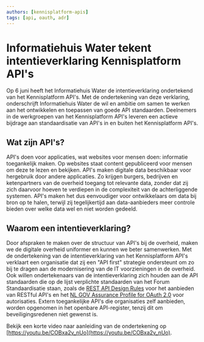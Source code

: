 ```yaml
---
authors: [kennisplatform-apis]
tags: [api, oauth, adr]
---
```


# Informatiehuis Water tekent intentieverklaring Kennisplatform API's

Op 6 juni heeft het Informatiehuis Water de intentieverklaring ondertekend van het Kennisplatform API's. Met de ondertekening van deze verklaring, onderschrijft Informatiehuis Water de wil en ambitie om samen te werken aan het ontwikkelen en toepassen van goede API standaarden.  Deelnemers in de werkgroepen van het Kennisplatform API's leveren een actieve bijdrage aan standaardisatie van API's in en buiten het Kennisplatform API's.

<!-- truncate -->

## Wat zijn API's?  

API's doen voor applicaties, wat websites voor mensen doen: informatie toegankelijk maken. Op websites staat content gepubliceerd voor mensen om deze te lezen en bekijken. API's maken digitale data beschikbaar voor hergebruik door andere applicaties. Zo krijgen burgers, bedrijven en ketenpartners van de overheid toegang tot relevante data, zonder dat zij zich daarvoor hoeven te verdiepen in de complexiteit van de achterliggende systemen. API's maken het dus eenvoudiger voor ontwikkelaars om data bij bron op te halen, terwijl zij tegelijkertijd aan data-aanbieders meer controle bieden over welke data wel en niet worden gedeeld.

## Waarom een intentieverklaring?

Door afspraken te maken over de structuur van API's bij de overheid, maken we de digitale overheid uniformer en kunnen we beter samenwerken. Met de ondertekening van de intentieverklaring van het Kennisplatform API's verklaart een organisatie dat zij een "API first" strategie ondersteunt om zo bij te dragen aan de modernisering van de IT voorzieningen in de overheid. Ook willen ondertekenaars van de intentieverklaring zich houden aan de API standaarden die op de lijst verplichte standaarden van het Forum Standaardisatie staan, zoals de [REST API Design Rules](https://forumstandaardisatie.nl/open-standaarden/rest-api-design-rules) voor het aanbieden van RESTful API's en het [NL GOV Assurance Profile for OAuth 2.0](https://forumstandaardisatie.nl/open-standaarden/nl-gov-assurance-profile-oauth-20) voor autorisaties. Extern toegankelijke API's die organisaties zelf aanbieden, worden opgenomen in het openbare API-register, tenzij dit om beveiligingsredenen niet gewenst is.

Bekijk een korte video naar aanleiding van de ondertekening op [https://youtu.be/COBxa2v_nUo](https://youtu.be/COBxa2v_nUo).
